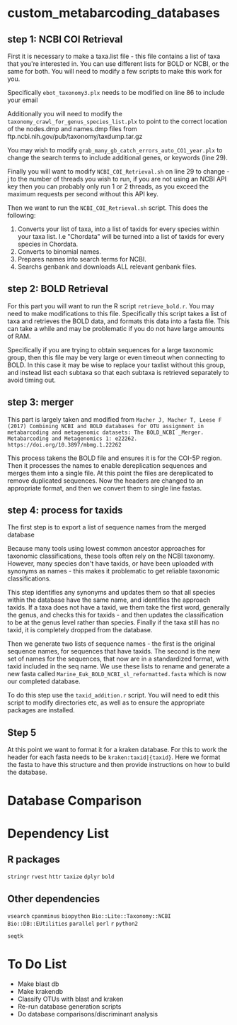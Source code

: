 # custom_metabarcoding_databases

## step 1: NCBI COI Retrieval

First it is necessary to make a taxa.list file - this file contains a list of taxa that you're interested in. You can use different lists
for BOLD or NCBI, or the same for both. You will need to modify a few scripts to make this work for you. 

Specifically `ebot_taxonomy3.plx` needs to be modified on line 86 to include your email

Additionally you will need to modify the `taxonomy_crawl_for_genus_species_list.plx` to point to the correct location of the nodes.dmp and names.dmp files from ftp.ncbi.nih.gov/pub/taxonomy/taxdump.tar.gz

You may wish to modify `grab_many_gb_catch_errors_auto_CO1_year.plx` to change the search terms to include additional genes, or keywords (line 29).

Finally you will want to modify  `NCBI_COI_Retrieval.sh` on line 29 to change -j to the number of threads you wish to run, if you are not using an NCBI API key then you can probably only run 1 or 2 threads, as you exceed the maximum requests per second without this API key.

Then we want to run the `NCBI_COI_Retrieval.sh` script. 
This does the following:
1) Converts your list of taxa, into a list of taxids for every species within your taxa list. I.e "Chordata" will be turned into a list of taxids for every species in Chordata.
2) Converts to binomial names.
3) Prepares names into search terms for NCBI.
4) Searchs genbank and downloads ALL relevant genbank files.

## step 2: BOLD Retrieval
For this part you will want to run the R script `retrieve_bold.r`. You may need to make modifications to this file. Specifically this script takes a list of taxa and retrieves the BOLD data, and formats this data into a fasta file. This can take a while and may be problematic if you do not have large amounts of RAM. 

Specifically if you are trying to obtain sequences for a large taxonomic group, then this file may be very large or even timeout when connecting to BOLD. In this case it may be wise to replace your taxlist without this group, and instead list each subtaxa so that each subtaxa is retrieved separately to avoid timing out. 

## step 3: merger

This part is largely taken and modified from `Macher J, Macher T, Leese F (2017) Combining NCBI and BOLD databases for OTU assignment in metabarcoding and metagenomic datasets: The BOLD_NCBI _Merger. Metabarcoding and Metagenomics 1: e22262. https://doi.org/10.3897/mbmg.1.22262`

This process takens the BOLD file and ensures it is for the COI-5P region. Then it processes the names to enable dereplication sequences and merges them into a single file. At this point the files are dereplicated to remove duplicated sequences. Now the headers are changed to an appropriate format, and then we convert them to single line fastas.

## step 4: process for taxids
The first step is to export a list of sequence names from the merged database

Because many tools using lowest common ancestor approaches for taxonomic classifications, these tools often rely on the NCBI taxonomy. However, many species don't have taxids, or have been uploaded with synonyms as names - this makes it problematic to get reliable taxonomic classifications.

This step identifies any synonyms and updates them so that all species within the database have the same name, and identifies the approach taxids. If a taxa does not have a taxid, we them take the first word, generally the genus, and checks this for taxids - and then updates the classification to be at the genus level rather than species. Finally if the taxa still has no taxid, it is completely dropped from the database.  

Then we generate two lists of sequence names - the first is the original sequence names, for sequences that have taxids. The second is the new set of names for the sequences, that now are in a standardized format, with taxid included in the seq name.
We use these lists to rename and generate a new fasta called `Marine_Euk_BOLD_NCBI_sl_reformatted.fasta` which is now our completed database.

To do this step use the `taxid_addition.r` script. You will need to edit this script to modify directories etc, as well as to ensure the appropriate packages are installed. 

## Step 5
At this point we want to format it for a kraken database. For this to work the header for each fasta needs to be `kraken:taxid|{taxid}`. Here we format the fasta to have this structure and then provide instructions on how to build the database.

# Database Comparison

# Dependency List
## R packages
`stringr`
`rvest`
`httr`
`taxize`
`dplyr`
`bold`

## Other dependencies
`vsearch`
`cpanminus`
`biopython`
`Bio::Lite::Taxonomy::NCBI`
`Bio::DB::EUtilities`
`parallel`
`perl`
`r`
`python2`

`seqtk`

# To Do List
* Make blast db 
* Make krakendb
* Classify OTUs with blast and kraken
* Re-run database generation scripts
* Do database comparisons/discriminant analysis

